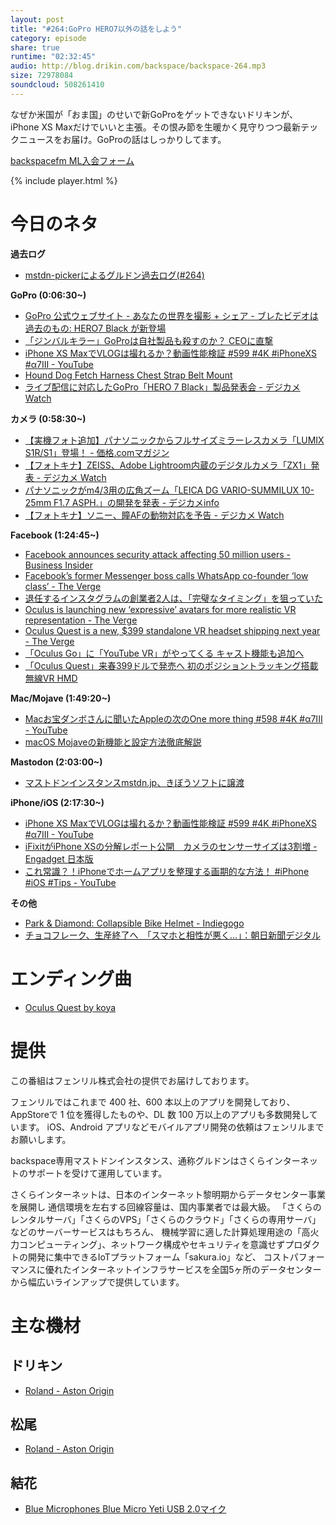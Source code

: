 ```yaml
---
layout: post
title: "#264:GoPro HERO7以外の話をしよう"
category: episode
share: true
runtime: "02:32:45"
audio: http://blog.drikin.com/backspace/backspace-264.mp3
size: 72978084
soundcloud: 508261410
---
```


なぜか米国が「おま国」のせいで新GoProをゲットできないドリキンが、iPhone XS Maxだけでいいと主張。その恨み節を生暖かく見守りつつ最新テックニュースをお届け。GoProの話はしっかりしてます。

[backspacefm ML入会フォーム](http://backspace.us11.list-manage.com/subscribe?u=09c933bd3997c1d16dbed156a&id=84b6529b91)

{% include player.html %}

# 今日のネタ
**過去ログ**
* [mstdn-pickerによるグルドン過去ログ(#264)](https://rbtnn.github.io/mstdn-picker/?instance=mstdn.guru&since_id=100807047376682135&max_id=100807769076917314)

**GoPro (0:06:30~)**
* [GoPro 公式ウェブサイト - あなたの世界を撮影 + シェア - ブレたビデオは過去のもの: HERO7 Black が新登場](https://jp.gopro.com/news/launch-2018-hero7-black)
* [「ジンバルキラー」GoProは自社製品も殺すのか？ CEOに直撃](http://www.itmedia.co.jp/news/articles/1809/26/news116.html)
* [iPhone XS MaxでVLOGは撮れるか？動画性能検証 #599 #4K #iPhoneXS #α7III - YouTube](https://www.youtube.com/watch?v=LuIfjFZh0cE)
* [Hound Dog Fetch Harness Chest Strap Belt Mount](https://www.amazon.com/Harness-iKNOWTECH-Adjustable-Session-Cameras/dp/B07GYVR8KN/ref=sr_1_3?ie=UTF8&qid=1538194914&sr=8-3&keywords=gopro+dog+mount+small)
* [ライブ配信に対応したGoPro「HERO 7 Black」製品発表会 - デジカメ Watch](https://dc.watch.impress.co.jp/docs/news/1144752.html)

**カメラ (0:58:30~)**
* [【実機フォト追加】パナソニックからフルサイズミラーレスカメラ「LUMIX S1R/S1」登場！ - 価格.comマガジン](https://kakakumag.com/camera/?id=12777)
* [【フォトキナ】ZEISS、Adobe Lightroom内蔵のデジタルカメラ「ZX1」発表 - デジカメ Watch](https://dc.watch.impress.co.jp/docs/news/1145266.html)
* [パナソニックがm4/3用の広角ズーム「LEICA DG VARIO-SUMMILUX 10-25mm F1.7 ASPH.」の開発を発表 - デジカメinfo](http://digicame-info.com/2018/09/m43leica-dg-vario-summilux-10-.html)
* [【フォトキナ】ソニー、瞳AFの動物対応を予告 - デジカメ Watch](https://dc.watch.impress.co.jp/docs/news/1144732.html)

**Facebook (1:24:45~)**
* [Facebook announces security attack affecting 50 million users - Business Insider](https://www.businessinsider.com/facebook-security-attack-affecting-50-million-users-2018-9)
* [Facebook’s former Messenger boss calls WhatsApp co-founder ‘low class’ - The Verge](https://www.theverge.com/2018/9/26/17906844/facebook-david-marcus-calls-whatsapp-brian-acton-low-class)
* [退任するインスタグラムの創業者2人は、「完璧なタイミング」を狙っていた](https://wired.jp/2018/09/29/instagrams-systrom-krieger-exit-facebook/)
* [Oculus is launching new ‘expressive’ avatars for more realistic VR representation - The Verge](https://www.theverge.com/2018/9/26/17906514/oculus-vr-rift-expressive-avatars-eye-mouth-tracking-home-customization)
* [Oculus Quest is a new, $399 standalone VR headset shipping next year - The Verge](https://www.theverge.com/2018/9/26/17906298/oculus-quest-santa-cruz-standalone-vr-headset-price-shipping)
* [「Oculus Go」に「YouTube VR」がやってくる キャスト機能も追加へ](http://www.itmedia.co.jp/news/articles/1809/27/news059.html)
* [「Oculus Quest」来春399ドルで発売へ 初のポジショントラッキング搭載無線VR HMD](http://www.itmedia.co.jp/news/articles/1809/27/news058.html)

**Mac/Mojave (1:49:20~)**
* [Macお宝ダンボさんに聞いたAppleの次のOne more thing #598 #4K #α7III - YouTube](https://www.youtube.com/watch?v=Inv3dJUR7Zk)
* [macOS Mojaveの新機能と設定方法徹底解説](http://www.itmedia.co.jp/news/articles/1809/25/news051.html)

**Mastodon (2:03:00~)**
* [マストドンインスタンスmstdn.jp、きぼうソフトに譲渡](http://www.itmedia.co.jp/news/articles/1809/25/news098.html)

**iPhone/iOS (2:17:30~)**
* [iPhone XS MaxでVLOGは撮れるか？動画性能検証 #599 #4K #iPhoneXS #α7III - YouTube](https://www.youtube.com/watch?v=LuIfjFZh0cE)
* [iFixitがiPhone XSの分解レポート公開　カメラのセンサーサイズは3割増 - Engadget 日本版](https://japanese.engadget.com/2018/09/22/ifixt-iphone-xs-3/)
* [これ常識？！iPhoneでホームアプリを整理する画期的な方法！ #iPhone #iOS #Tips - YouTube](https://www.youtube.com/watch?v=4A_Ov7hEdvs)

**その他**
* [Park &amp; Diamond: Collapsible Bike Helmet - Indiegogo](https://www.indiegogo.com/projects/park-diamond-collapsible-bike-helmet/x/6633597#/)
* [チョコフレーク、生産終了へ　「スマホと相性が悪く…」：朝日新聞デジタル](https://www.asahi.com/articles/ASL9X61Z7L9XULFA03J.html)

# エンディング曲
* [Oculus Quest by koya](https://soundcloud.com/koya/oculus-quest)

# 提供

この番組はフェンリル株式会社の提供でお届けしております。

フェンリルではこれまで 400 社、600 本以上のアプリを開発しており、AppStoreで 1 位を獲得したものや、DL 数 100 万以上のアプリも多数開発しています。
iOS、Android アプリなどモバイルアプリ開発の依頼はフェンリルまでお願いします。

backspace専用マストドンインスタンス、通称グルドンはさくらインターネットのサポートを受けて運用しています。

さくらインターネットは、日本のインターネット黎明期からデータセンター事業を展開し
通信環境を左右する回線容量は、国内事業者では最大級。
「さくらのレンタルサーバ」「さくらのVPS」「さくらのクラウド」「さくらの専用サーバ」などのサーバーサービスはもちろん、
機械学習に適した計算処理用途の「高火力コンピューティング」、ネットワーク構成やセキュリティを意識せずプロダクトの開発に集中できるIoTプラットフォーム「sakura.io」など、
コストパフォーマンスに優れたインターネットインフラサービスを全国5ヶ所のデータセンターから幅広いラインアップで提供しています。

# 主な機材

## ドリキン
* [Roland - Aston Origin](http://amzn.asia/1OwAZ0w)

## 松尾
* [Roland - Aston Origin](http://amzn.asia/1OwAZ0w)

## 結花
* [Blue Microphones Blue Micro Yeti USB 2.0マイク](http://www.bluedesigns.jp/products/yeti/)

